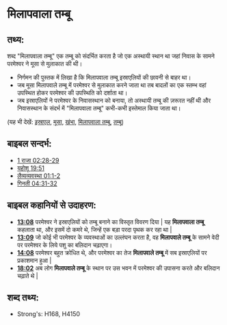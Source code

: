 # मिलापवाला तम्बू #

## तथ्य: ##

शब्द "मिलापवाला तम्बू" एक तम्बू को संदर्भित करता है जो एक अस्थायी स्थान था जहां निवास के सामने परमेश्वर ने मूसा से मुलाकात की थी।

* निर्गमन की पुस्तक में लिखा है कि मिलापवाला तम्बू इस्राएलियों की छावनी से बाहर था।
* जब मूसा मिलापवाले तम्बू में परमेश्वर से मुलाकात करने जाता था तब बादलों का एक स्तम्भ वहां उपस्थित होकर परमेश्वर की उपस्थिति को दर्शाता था। 
* जब इस्राएलियों ने परमेश्वर के निवासस्थान को बनाया, तो अस्थायी तम्बू की ज़रूरत नहीं थी और निवासस्थान के संदर्भ में "मिलापवाला तम्बू" कभी-कभी इस्तेमाल किया जाता था। 

(यह भी देखें: [इस्राएल](../kt/israel.md), [मूसा](../names/moses.md), [खंभा](../other/pillar.md), [मिलापवाला तम्बू](../kt/tabernacle.md), [तम्बू](../other/tent.md))

## बाइबल सन्दर्भ: ##

* [1 राजा 02:28-29](rc://hi/tn/help/1ki/02/28)
* [यहोशू 19:51](rc://hi/tn/help/jos/19/51)
* [लैव्यव्यवस्था 01:1-2](rc://hi/tn/help/lev/01/01)
* [गिनती 04:31-32](rc://hi/tn/help/num/04/31)

## बाइबल कहानियों से उदाहरण: ##

* __[13:08](rc://hi/tn/help/obs/13/08)__ परमेश्वर ने इस्राएलियों को तम्बू बनाने का विस्तृत विवरण दिया | यह __मिलापवाला तम्बू__ कहलाता था, और इसमें दो कमरे थे, जिन्हें एक बड़ा परदा पृथक कर रहा था |
* __[13:09](rc://hi/tn/help/obs/13/09)__ जो कोई भी परमेश्वर के व्यवस्थाओं का उल्लंघन करता है, वह __मिलापवाले तम्बू__ के सामने वेदी पर परमेश्वर के लिये पशु का बलिदान चढ़ाएगा। 
* __[14:08](rc://hi/tn/help/obs/14/08)__ परमेश्वर बहुत क्रोधित थे, और परमेश्वर का तेज __मिलापवाले तम्बू__ में सब इस्राएलियों पर प्रकाशमान हुआ | 
* __[18:02](rc://hi/tn/help/obs/18/02)__ अब लोग __मिलापवाले तम्बू__ के स्थान पर उस भवन में परमेश्वर की उपासना करते और बलिदान चढ़ाते थे |

## शब्द तथ्य: ##

* Strong's: H168, H4150
